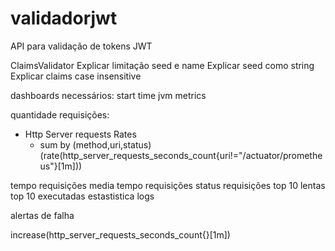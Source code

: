 # validadorjwt
API para validação de tokens JWT

ClaimsValidator
Explicar limitação seed e name
Explicar seed como string
Explicar claims case insensitive

dashboards necessários:
start time
jvm metrics

quantidade requisições:
 - Http Server requests Rates
   - sum by (method,uri,status) (rate(http_server_requests_seconds_count{uri!="/actuator/prometheus"}[1m]))


tempo requisições
media tempo requisições
status requisições
top 10 lentas
top 10 executadas
estastistica logs

alertas de falha

increase(http_server_requests_seconds_count{}[1m])